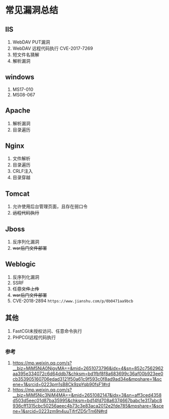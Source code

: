 # 常见漏洞总结

## IIS

1. WebDAV  PUT漏洞
2. WebDAV 远程代码执行 CVE-2017-7269
3. 短文件名猜解
4. 解析漏洞

## windows

1. MS17-010
2. MS08-067

## Apache

1. 解析漏洞
2. 目录遍历

## Nginx

1. 文件解析
2. 目录遍历
3. CRLF注入
4. 目录穿越

## Tomcat

1. 允许使用后台管理页面，且存在弱口令
2. ~~远程代码执行~~

## Jboss

1. 反序列化漏洞
2. ~~war后门文件部署~~

## Weblogic

1. 反序列化漏洞
2. SSRF
3. ~~任意文件上传~~
4. ~~war后门文件部署~~
5. CVE-2018-2894   `https://www.jianshu.com/p/0b0471aa9bcb`

## 其他

1. FastCGI未授权访问、任意命令执行
2. PHPCGI远程代码执行

### 参考

1. https://mp.weixin.qq.com/s?__biz=MjM5NjA0NjgyMA==&mid=2651073796&idx=4&sn=852c7562962aa395e334072c6d64ddb7&chksm=bd1fbf8f8a683699c36af00b923ee0cb353905160706edad3121f50a61c9f593c0f8ad9ad34e&mpshare=1&scene=1&srcid=0223pm1sB8Ck9zpYqb90fsF1#rd
2. https://mp.weixin.qq.com/s?__biz=MjM5Njc3NjM4MA==&mid=2651082147&idx=3&sn=aff3ced4358d503d5eec01d87ba35995&chksm=bd14fd708a6374667babc1e317abc8936cff1315cbc50256aeec4b73c3e83aca2012e2fde785&mpshare=1&scene=1&srcid=0223zm9n4uuTjfrfZD5rTm6N#rd